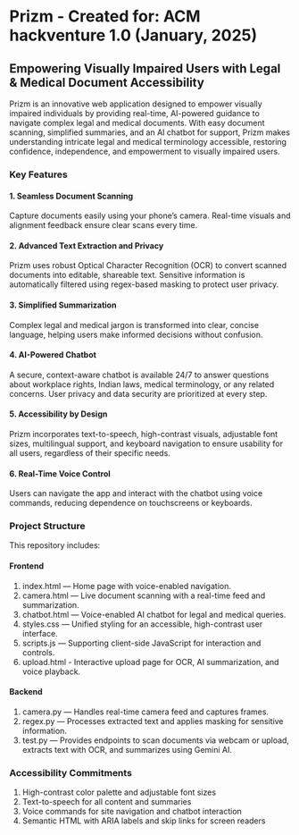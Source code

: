 
# Prizm - Created for: ACM hackventure 1.0 (January, 2025)
## Empowering Visually Impaired Users with Legal & Medical Document Accessibility

Prizm is an innovative web application designed to empower visually impaired individuals by providing real-time, AI-powered guidance to navigate complex legal and medical documents. With easy document scanning, simplified summaries, and an AI chatbot for support, Prizm makes understanding intricate legal and medical terminology accessible, restoring confidence, independence, and empowerment to visually impaired users.

### Key Features

#### 1. Seamless Document Scanning
Capture documents easily using your phone’s camera. Real-time visuals and alignment feedback ensure clear scans every time.

#### 2. Advanced Text Extraction and Privacy
Prizm uses robust Optical Character Recognition (OCR) to convert scanned documents into editable, shareable text. Sensitive information is automatically filtered using regex-based masking to protect user privacy.

#### 3. Simplified Summarization
Complex legal and medical jargon is transformed into clear, concise language, helping users make informed decisions without confusion.

#### 4. AI-Powered Chatbot
A secure, context-aware chatbot is available 24/7 to answer questions about workplace rights, Indian laws, medical terminology, or any related concerns. User privacy and data security are prioritized at every step.

#### 5. Accessibility by Design
Prizm incorporates text-to-speech, high-contrast visuals, adjustable font sizes, multilingual support, and keyboard navigation to ensure usability for all users, regardless of their specific needs.

#### 6. Real-Time Voice Control
Users can navigate the app and interact with the chatbot using voice commands, reducing dependence on touchscreens or keyboards.

### Project Structure
This repository includes:

#### Frontend
1. index.html — Home page with voice-enabled navigation.
2. camera.html — Live document scanning with a real-time feed and summarization.
3. chatbot.html — Voice-enabled AI chatbot for legal and medical queries.
4. styles.css — Unified styling for an accessible, high-contrast user interface.
5. scripts.js — Supporting client-side JavaScript for interaction and controls.
6. upload.html - Interactive upload page for OCR, AI summarization, and voice playback.


#### Backend
1. camera.py — Handles real-time camera feed and captures frames.
2. regex.py — Processes extracted text and applies masking for sensitive information.
3. test.py —  Provides endpoints to scan documents via webcam or upload, extracts text with OCR, and summarizes using Gemini AI.


### Accessibility Commitments
1. High-contrast color palette and adjustable font sizes
2. Text-to-speech for all content and summaries
3. Voice commands for site navigation and chatbot interaction
4. Semantic HTML with ARIA labels and skip links for screen readers

